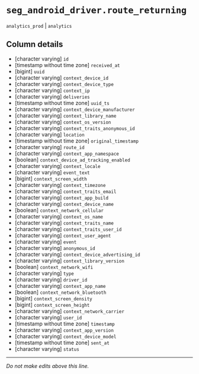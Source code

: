 # `seg_android_driver.route_returning`
`analytics_prod` | `analytics`

## Column details
* [character varying] `id`
* [timestamp without time zone] `received_at`
* [bigint]    `uuid`
* [character varying] `context_device_id`
* [character varying] `context_device_type`
* [character varying] `context_ip`
* [character varying] `deliveries`
* [timestamp without time zone] `uuid_ts`
* [character varying] `context_device_manufacturer`
* [character varying] `context_library_name`
* [character varying] `context_os_version`
* [character varying] `context_traits_anonymous_id`
* [character varying] `location`
* [timestamp without time zone] `original_timestamp`
* [character varying] `route_id`
* [character varying] `context_app_namespace`
* [boolean]   `context_device_ad_tracking_enabled`
* [character varying] `context_locale`
* [character varying] `event_text`
* [bigint]    `context_screen_width`
* [character varying] `context_timezone`
* [character varying] `context_traits_email`
* [character varying] `context_app_build`
* [character varying] `context_device_name`
* [boolean]   `context_network_cellular`
* [character varying] `context_os_name`
* [character varying] `context_traits_name`
* [character varying] `context_traits_user_id`
* [character varying] `context_user_agent`
* [character varying] `event`
* [character varying] `anonymous_id`
* [character varying] `context_device_advertising_id`
* [character varying] `context_library_version`
* [boolean]   `context_network_wifi`
* [character varying] `type`
* [character varying] `driver_id`
* [character varying] `context_app_name`
* [boolean]   `context_network_bluetooth`
* [bigint]    `context_screen_density`
* [bigint]    `context_screen_height`
* [character varying] `context_network_carrier`
* [character varying] `user_id`
* [timestamp without time zone] `timestamp`
* [character varying] `context_app_version`
* [character varying] `context_device_model`
* [timestamp without time zone] `sent_at`
* [character varying] `status`

-------------------------------------------------------------------------------
*Do not make edits above this line.*
